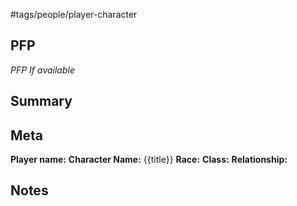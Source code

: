 #tags/people/player-character 

## PFP
*PFP If available*

## Summary


## Meta
**Player name:**
**Character Name:** {{title}}
**Race:** 
**Class:** 
**Relationship:** 

## Notes
